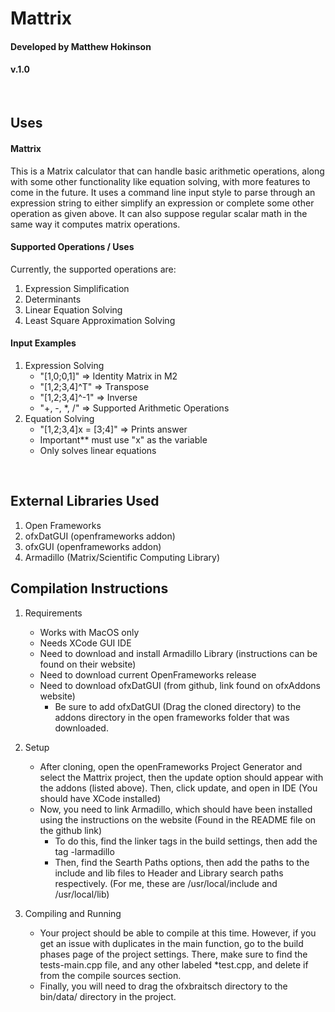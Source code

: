 # Mattrix #
#### Developed by Matthew Hokinson ####
#### v.1.0 ####

<br/>

## Uses ## 
#### Mattrix #####
This is a Matrix calculator that can handle basic arithmetic operations, along with some other functionality like equation solving, with more features to come in the future. It uses a command line input style to parse through an expression string to either simplify an expression or complete some other operation as given above. It can also suppose regular scalar math in the same way it computes matrix operations. 
#### Supported Operations / Uses ####
Currently, the supported operations are:
1. Expression Simplification 
2. Determinants 
3. Linear Equation Solving
4. Least Square Approximation Solving 
#### Input Examples ####
1. Expression Solving 
    * "[1,0;0,1]" => Identity Matrix in M2
    * "[1,2;3,4]^T" => Transpose 
    * "[1,2;3,4]^-1" => Inverse
    * "+, -, *, /" => Supported Arithmetic Operations 
2. Equation Solving 
    * "[1,2;3,4]x = [3;4]" => Prints answer 
    * Important** must use "x" as the variable 
    * Only solves linear equations 

<br/>

## External Libraries Used ##
1. Open Frameworks 
2. ofxDatGUI (openframeworks addon)
3. ofxGUI (openframeworks addon) 
4. Armadillo (Matrix/Scientific Computing Library)

## Compilation Instructions ## 
1. Requirements 
    * Works with MacOS only 
    * Needs XCode GUI IDE 
    * Need to download and install Armadillo Library (instructions can be found on their website) 
    * Need to download current OpenFrameworks release 
    * Need to download ofxDatGUI (from github, link found on ofxAddons website)
        *  Be sure to add ofxDatGUI (Drag the cloned directory) to the addons directory in the open frameworks folder that was downloaded. 

2. Setup 
    *  After cloning, open the openFrameworks Project Generator and select the Mattrix project, then the update option should appear with the addons (listed above). Then, click update, and open in IDE (You should have XCode installed) 
    *  Now, you need to link Armadillo, which should have been installed using the instructions on the website (Found in the README file on the github link) 
        * To do this, find the linker tags in the build settings, then add the tag -larmadillo
        * Then, find the Searth Paths options, then add the paths to the include and lib files to Header and Library search paths respectively. (For me, these are /usr/local/include and /usr/local/lib)
        
3. Compiling and Running 
    * Your project should be able to compile at this time. However, if you get an issue with duplicates in the main function, go to the build phases page of the project settings. There, make sure to find the tests-main.cpp file, and any other labeled *test.cpp, and delete if from the compile sources section. 
    * Finally, you will need to drag the ofxbraitsch directory to the bin/data/ directory in the project.
